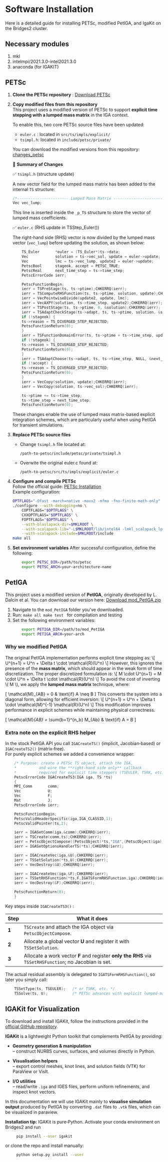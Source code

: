 # Software Installation

Here is a detailed guide for installing PETSc, modified PetIGA, and IgaKit on the Bridges2 cluster.

## Necessary modules

1.  mkl
2.  intelmpi/2021.3.0-intel2021.3.0
3.  anaconda (for IGAKIT) 


## PETSc

1. **Clone the PETSc repository**  : [Download PETSc](https://petsc.org/release/install/download/)

2. **Copy modified files from this repository**  
   This project uses a modified version of PETSc to support **explicit time stepping with a lumped mass matrix** in the IGA context.

    To enable this, two core PETSc source files have been updated:

    - `euler.c` : located in `src/ts/impls/explicit/`
    - `tsimpl.h`: located in `include/petsc/private/`

    You can download the modified versions from this repository: [changes_petsc](files/changes_petsc.zip)

    🔧 **Summary of Changes**

    ✅ `tsimpl.h` (structure update)

    A new vector field for the lumped mass matrix has been added to the internal `TS` structure:

    ```c
    /*----------------------- Lumped Mass Matrix -----------------------------------*/
    Vec vec_lump;
    ```
    This line is inserted inside the `_p_TS` structure to store the vector of lumped mass coefficients. 

    ✅ `euler.c` (RHS update in TSStep_Euler())

    The right-hand side (RHS) vector is now divided by the lumped mass vector (`vec_lump`) before updating the solution, as shown below:

    ```c hl_lines="2 3 10 11 12"
        TS_Euler       *euler = (TS_Euler*)ts->data;
        Vec            solution = ts->vec_sol, update = euler->update;
        Vec            lmc = ts->vec_lump, update2 = euler->update;
        PetscBool      stageok, accept = PETSC_TRUE;
        PetscReal      next_time_step = ts->time_step;
        PetscErrorCode ierr;

        PetscFunctionBegin;
        ierr = TSPreStage(ts, ts->ptime);CHKERRQ(ierr);
        ierr = TSComputeRHSFunction(ts, ts->ptime, solution, update);CHKERRQ(ierr);
        ierr = VecPointwiseDivide(update2, update, lmc);
        ierr = VecAXPY(solution, ts->time_step, update2);CHKERRQ(ierr);
        ierr = TSPostStage(ts, ts->ptime, 0, &solution);CHKERRQ(ierr);
        ierr = TSAdaptCheckStage(ts->adapt, ts, ts->ptime, solution, &stageok);CHKERRQ(ierr);
        if (!stageok) {
        ts->reason = TS_DIVERGED_STEP_REJECTED;
        PetscFunctionReturn(0);
        }
        ierr = TSFunctionDomainError(ts, ts->ptime + ts->time_step, update, &stageok);CHKERRQ(ierr);
        if (!stageok) {
        ts->reason = TS_DIVERGED_STEP_REJECTED;
        PetscFunctionReturn(0);
        }
        ierr = TSAdaptChoose(ts->adapt, ts, ts->time_step, NULL, &next_time_step, &accept);CHKERRQ(ierr);
        if (!accept) {
        ts->reason = TS_DIVERGED_STEP_REJECTED;
        PetscFunctionReturn(0);
        }
        ierr = VecCopy(solution, update);CHKERRQ(ierr);
        ierr = VecCopy(solution, ts->vec_sol);CHKERRQ(ierr);

        ts->ptime += ts->time_step;
        ts->time_step = next_time_step;
        PetscFunctionReturn(0);
    ```

    These changes enable the use of lumped mass matrix-based explicit integration schemes, which are particularly useful when using PetIGA for transient simulations.




3. **Replace PETSc source files**  
   - Change `tsimpl.h` file located at:
     ```
     /path-to-petsc/include/petsc/private/tsimpl.h
     ```
   - Overwite the original euler.c found at:
     ```
     /path-to-petsc/src/ts/impls/explicit/euler.c
     ```


4. **Configure and compile PETSc**  
   Follow the official guide: [PETSc Installation](https://petsc.org/release/install/install/)  
   Example configuration:
   ```bash
   OPTFLAGS="-Ofast -march=native -mavx2 -mfma -fno-finite-math-only"
   ./configure --with-debugging=no \
       COPTFLAGS="$OPTFLAGS" \
       CXXOPTFLAGS="$OPTFLAGS" \
       FOPTFLAGS="$OPTFLAGS" \
       --with-blaslapack-dir=$MKLROOT \
       --with-scalapack-lib="-L$MKLROOT/lib/intel64 -lmkl_scalapack_lp64 -lmkl_blacs_intelmpi_lp64" \
       --with-scalapack-include=$MKLROOT/include
   make all
   ```

5.  **Set environment variables**
    After successful configuration, define the following:
    ```bash
        export PETSC_DIR=/path/to/petsc
        export PETSC_ARCH=your-architecture-name
    ```




## PetIGA

This project uses a modified version of **PetIGA**, originally developed by L. Dalcin et al. You can download our version here: [Download mod_PetIGA.zip](files/mod_PetIGA.zip) 

1.  Navigate to the `mod_PetIGA` folder you've downloaded. 
2.  Run: ```make all make test ```  for compilation and testing
3.  Set the following environment variables: 
    ```bash
        export PETIGA_DIR=/path/to/mod_PetIGA 
        export PETIGA_ARCH=your-arch 
    ``` 


### Why we modified PetIGA 

The original PetIGA implementation performs explicit time stepping as: \\[ U^{n+1} = U^n + \Delta t \cdot \mathcal{R}(U^n) \\] 
However, this ignores the presence of the **mass matrix**, which should appear in the weak form of time discretization. 
The proper discretized formulation is: \\[ M \cdot U^{n+1} = M \cdot U^n + \Delta t \cdot \mathcal{R}(U^n) \\] 
To avoid the cost of inverting \\( M \\), we apply the **lumped mass matrix** technique, where: 

\[
\mathcal{M}_{AB} = 0 \& \text{if} A \neq B 
\]
This converts the system into a diagonal form, allowing for efficient inversion: \\[ U^{n+1} = U^n + \Delta t \cdot \mathcal{M}^{-1} \mathcal{R}(U^n) \\] 
This modification improves performance in explicit schemes while maintaining physical correctness.

\[ 
\mathcal{M}_{AB} = \sum_{b=1}^{n_b} M_{Ab} \& \text{if} A = B
\]

### Extra note on the **explicit RHS helper**

In the stock PetIGA API you call `IGACreateTS()` (implicit, Jacobian‑based) or `IGACreateTS2()` (matrix‑free).  
For purely explicit schemes we added a convenience wrapper:

```c
    /* Purpose: create a PETSc TS object, attach the IGA,
    *          and wire the **right‑hand side only** callback
    *          required for explicit time steppers (TSEULER, TSRK, etc.) */
    PetscErrorCode IGACreateTS3(IGA iga, TS *ts)
    {
    MPI_Comm       comm;
    Vec            U;
    Vec            F;
    Mat            J;
    PetscErrorCode ierr;

    PetscFunctionBegin;
    PetscValidHeaderSpecific(iga,IGA_CLASSID,1);
    PetscValidPointer(ts,2);

    ierr = IGAGetComm(iga,&comm);CHKERRQ(ierr);
    ierr = TSCreate(comm,ts);CHKERRQ(ierr);
    ierr = PetscObjectCompose((PetscObject)*ts,"IGA",(PetscObject)iga);CHKERRQ(ierr);
    ierr = IGASetOptionsHandlerTS(*ts);CHKERRQ(ierr);

    ierr = IGACreateVec(iga,&U);CHKERRQ(ierr);
    ierr = TSSetSolution(*ts,U);CHKERRQ(ierr);
    ierr = VecDestroy(&U);CHKERRQ(ierr);

    ierr = IGACreateVec(iga,&F);CHKERRQ(ierr);
    ierr = TSSetRHSFunction(*ts,F,IGATSFormRHSFunction,iga);CHKERRQ(ierr);
    ierr = VecDestroy(&F);CHKERRQ(ierr);

    PetscFunctionReturn(0);
    }
```

Key steps inside `IGACreateTS3()` :

| Step | What it does |
|------|--------------|
| **1** | `TSCreate` and attach the IGA object via `PetscObjectCompose`. |
| **2** | Allocate a global vector **U** and register it with `TSSetSolution`. |
| **3** | Allocate a work vector **F** and register **only the RHS** via `TSSetRHSFunction`; no Jacobian is set. |

The actual residual assembly is delegated to `IGATSFormRHSFunction()`, so later you simply call:

```c
    TSSetType(ts, TSEULER);   /* or TSRK, etc. */
    TSSolve(ts, U);           /* PETSc advances with explicit lumped‑mass update */
```



## IGAKit for Visualization

To download and install IGAKit, follow the instructions provided in the [official GitHub repository](https://github.com/dalcinl/igakit).

**IGAKit** is a lightweight Python toolkit that complements PetIGA by providing:

* **Geometry generation & manipulation**  
  – construct NURBS curves, surfaces, and volumes directly in Python.

* **Visualisation helpers**  
  – export control meshes, knot lines, and solution fields (VTK) for ParaView or VisIt.

* **I/O utilities**  
  – read/write `.iga` and IGES files, perform uniform refinements, and inspect knot vectors.

In this documentation we will use IGAKit mainly to **visualise simulation output** produced by PetIGA by converting `.dat` files to `.vtk` files, which can be visualized in paraview.  


**Installation tip:** IGAKit is pure‑Python. Activate your conda environment on Bridges2 and run  
```bash
     pip install --user igakit
```  
or clone the repo and install manually:  
```bash
     python setup.py install --user
```